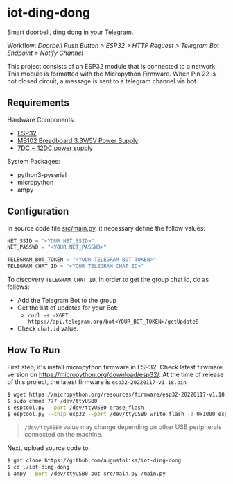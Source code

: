 # iot-ding-dong

Smart doorbell, ding dong in your Telegram.

Workflow: _Doorbell Push Button > ESP32 > HTTP Request > Telegram Bot Endpoint > Notify Channel_

This project consists of an ESP32 module that is connected to a network. This module is formatted with the Micropython Firmware. When Pin 22 is not closed circuit, a message is sent to a telegram channel via bot.

## Requirements

Hardware Components: 

- [ESP32](https://pt.wikipedia.org/wiki/ESP32)
- [MB102 Breadboard 3.3V/5V Power Supply](https://www.amazon.com/CorpCo-Breadboard-Supply-Arduino-Solderless/dp/B00ZO9YB1G)
- [7DC ~ 12DC power supply](https://joindeh.com/shop/ac-to-dc-12v-3a-wall-adapter-power-supply-for-arduino/)

System Packages:

- python3-pyserial
- micropython
- ampy

## Configuration

In source code file [src/main.py](src/main.py), it necessary define the follow values:

```python
NET_SSID = "<YOUR NET_SSID>"
NET_PASSWD = "<YOUR NET_PASSWD>"

TELEGRAM_BOT_TOKEN = "<YOUR TELEGRAM BOT TOKEN>"
TELEGRAM_CHAT_ID = "<YOUR TELEGRAM CHAT ID>"
```

To discovery `TELEGRAM_CHAT_ID`, in order to get the group chat id, do as follows:

- Add the Telegram Bot to the group
- Get the list of updates for your Bot:
    - `curl -s -XGET https://api.telegram.org/bot<YOUR_BOT_TOKEN>/getUpdateS`
- Check `chat.id` value.


## How To Run

First step, it's install micropython firmware in ESP32. Check latest firwmare version on https://micropython.org/download/esp32/. At the time of release of this project, the latest firmware is `esp32-20220117-v1.18.bin`

```bash
$ wget https://micropython.org/resources/firmware/esp32-20220117-v1.18.bin
$ sudo chmod 777 /dev/ttyUSB0
$ esptool.py --port /dev/ttyUSB0 erase_flash
$ esptool.py --chip esp32 --port /dev/ttyUSB0 write_flash -z 0x1000 esp32-20220117-v1.18.bin
```

> `/dev/ttyUSB0` value may change depending on other USB peripherals connected on the machine.

Next, upload source code to 

```bash
$ git clone https://github.com/augustoliks/iot-ding-dong
$ cd ./iot-ding-dong
$ ampy --port /dev/ttyUSB0 put src/main.py /main.py
```
